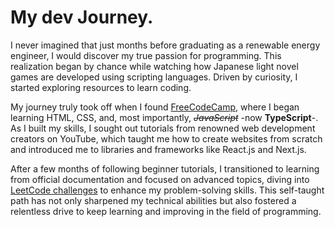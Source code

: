 # My dev Journey.
I never imagined that just months before graduating as a renewable energy engineer, I would discover my true passion for programming. This realization began by chance while watching how Japanese light novel games are developed using scripting languages. Driven by curiosity, I started exploring resources to learn coding.

My journey truly took off when I found  <a href="https://www.freecodecamp.org/" target="_blank">FreeCodeCamp</a>, where I began learning HTML, CSS, and, most importantly, ~~*JavaScript*~~ -now **TypeScript**-. As I built my skills, I sought out tutorials from renowned web development creators on YouTube, which taught me how to create websites from scratch and introduced me to libraries and frameworks like React.js and Next.js.

After a few months of following beginner tutorials, I transitioned to learning from official documentation and focused on advanced topics, diving into <a href="https://leetcode.com/u/yassineoh/" target="_blank">LeetCode challenges</a> to enhance my problem-solving skills. This self-taught path has not only sharpened my technical abilities but also fostered a relentless drive to keep learning and improving in the field of programming.